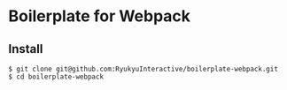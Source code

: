 # Boilerplate for Webpack

## Install

```
$ git clone git@github.com:RyukyuInteractive/boilerplate-webpack.git
$ cd boilerplate-webpack
```
